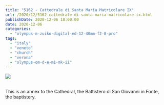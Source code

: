 ```yaml
---
title: "5162 - Cattedrale di Santa Maria Matricolare IX"
url: /2020/12/5162-cattedrale-di-santa-maria-matricolare-ix.html
publishDate: 2020-12-06 18:00:00
date: 2020-12-06
categories: 
  - "olympus-m-zuiko-digital-ed-12-40mm-f2-8-pro"
tags: 
  - "italy"
  - "veneto"
  - "church"
  - "verona"
  - "olympus-om-d-e-m1-mk-ii"
---
```

<div class="container">
<div class="center"><a target="_blank" href="https://d25zfm9zpd7gm5.cloudfront.net/1200x1200/2018/20180911_165544_lr.jpg"><img class="webfeedsFeaturedVisual" src="https://d25zfm9zpd7gm5.cloudfront.net/0600x0600/2018/20180911_165544_lr.jpg" /></a></div>
</div>
<br />

This is an annex to the Cathedral, the Battistero di San Giovanni in
Fonte, the baptistery.